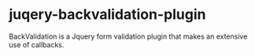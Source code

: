 juqery-backvalidation-plugin
============================

BackValidation is a Jquery form validation plugin that makes an extensive use of callbacks.
